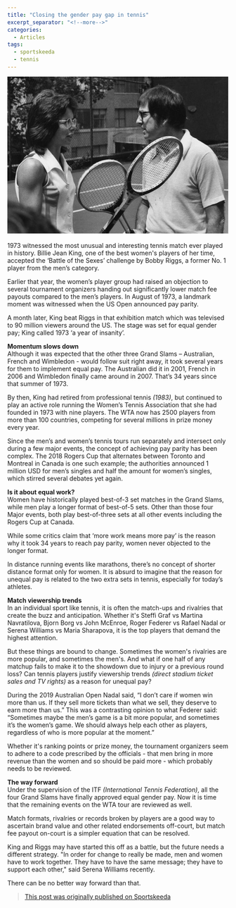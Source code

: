 ```yaml
---
title: "Closing the gender pay gap in tennis"
excerpt_separator: "<!--more-->"
categories:
  - Articles
tags:
  - sportskeeda
  - tennis
---
```


![Billie Jean with Bobby Riggs](/assets/images/skgender.jpg)

1973 witnessed the most unusual and interesting tennis match ever played in history. Billie Jean King, one of the best women's players of her time, accepted the ‘Battle of the Sexes’ challenge by Bobby Riggs, a former No. 1 player from the men’s category.
<!--more-->
Earlier that year, the women’s player group had raised an objection to several tournament organizers handing out significantly lower match fee payouts compared to the men’s players. In August of 1973, a landmark moment was witnessed when the US Open announced pay parity.

A month later, King beat Riggs in that exhibition match which was televised to 90 million viewers around the US. The stage was set for equal gender pay; King called 1973 ‘a year of insanity’.

**Momentum slows down**  
Although it was expected that the other three Grand Slams – Australian, French and Wimbledon - would follow suit right away, it took several years for them to implement equal pay. The Australian did it in 2001, French in 2006 and Wimbledon finally came around in 2007. That’s 34 years since that summer of 1973.

By then, King had retired from professional tennis *(1983)*, but continued to play an active role running the Women’s Tennis Association that she had founded in 1973 with nine players. The WTA now has 2500 players from more than 100 countries, competing for several millions in prize money every year.

Since the men’s and women’s tennis tours run separately and intersect only during a few major events, the concept of achieving pay parity has been complex. The 2018 Rogers Cup that alternates between Toronto and Montreal in Canada is one such example; the authorities announced 1 million USD for men’s singles and half the amount for women’s singles, which stirred several debates yet again.

**Is it about equal work?**  
Women have historically played best-of-3 set matches in the Grand Slams, while men play a longer format of best-of-5 sets. Other than those four Major events, both play best-of-three sets at all other events including the Rogers Cup at Canada.

While some critics claim that ‘more work means more pay’ is the reason why it took 34 years to reach pay parity, women never objected to the longer format.

In distance running events like marathons, there’s no concept of shorter distance format only for women. It is absurd to imagine that the reason for unequal pay is related to the two extra sets in tennis, especially for today’s athletes.

**Match viewership trends**  
In an individual sport like tennis, it is often the match-ups and rivalries that create the buzz and anticipation. Whether it's Steffi Graf vs Martina Navratilova, Bjorn Borg vs John McEnroe, Roger Federer vs Rafael Nadal or Serena Williams vs Maria Sharapova, it is the top players that demand the highest attention.

But these things are bound to change. Sometimes the women's rivalries are more popular, and sometimes the men's. And what if one half of any matchup fails to make it to the showdown due to injury or a previous round loss? Can tennis players justify viewership trends *(direct stadium ticket sales and TV rights)* as a reason for unequal pay?

During the 2019 Australian Open Nadal said, “I don’t care if women win more than us. If they sell more tickets than what we sell, they deserve to earn more than us.” This was a contrasting opinion to what Federer said: “Sometimes maybe the men’s game is a bit more popular, and sometimes it’s the women’s game. We should always help each other as players, regardless of who is more popular at the moment.”

Whether it's ranking points or prize money, the tournament organizers seem to adhere to a code prescribed by the officials - that men bring in more revenue than the women and so should be paid more - which probably needs to be reviewed.

**The way forward**  
Under the supervision of the ITF *(International Tennis Federation)*, all the four Grand Slams have finally approved equal gender pay. Now it is time that the remaining events on the WTA tour are reviewed as well.

Match formats, rivalries or records broken by players are a good way to ascertain brand value and other related endorsements off-court, but match fee payout on-court is a simpler equation that can be resolved.

King and Riggs may have started this off as a battle, but the future needs a different strategy. "In order for change to really be made, men and women have to work together. They have to have the same message; they have to support each other," said Serena Williams recently.

There can be no better way forward than that.
> [This post was originally published on Sportskeeda](https://www.sportskeeda.com/tennis/closing-the-gender-pay-gap-in-tennis)